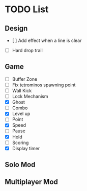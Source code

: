 # TODO List
## Design
- [ ] Add effect when a line is clear
- [ ] Hard drop trail

## Game
- [ ] Buffer Zone
- [ ] Fix tetrominos spawning point
- [ ] Wall Kick
- [ ] Lock Mechanism
- [X] Ghost
- [ ] Combo
- [X] Level up
- [ ] Point
- [X] Speed 
- [ ] Pause
- [X] Hold
- [ ] Scoring
- [X] Display timer

## Solo Mod

## Multiplayer Mod
